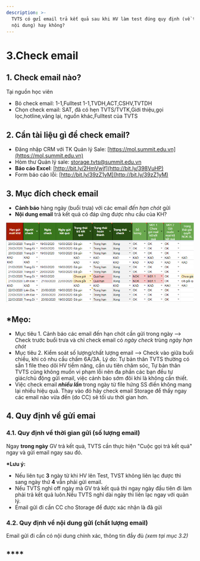 ```yaml
---
description: >-
  TVTS có gửi email trả kết quả sau khi HV làm test đúng quy định (về thời gian,
  nội dung) hay không?
---
```


# 3.Check email

## 1. Check email nào?

Tại nguồn học viên

* Bỏ check email: 1-1,Fulltest 1-1,TVDH,ACT,CSHV,TVTDH
* Chọn check email: SAT, đã có hẹn TVTS/TVTK,Giới thiệu,gọi lọc,hotline,vãng lại, nguồn khác,Fulltest của TVTS

## 2. Cần tài liệu gì để check email?

* Đăng nhập CRM với TK Quản lý Sale: [https://mol.summit.edu.vn](https://mol.summit.edu.vn)
* Hòm thư Quản lý sale: storage.tvts@summit.edu.vn
* **Báo cáo Excel**: [http://bit.ly/2HmVwjf](http://bit.ly/398VuHP)
* Form báo cáo lỗi: [http://bit.ly/39zZ1yM](http://bit.ly/39zZ1yM)

## 3. Mục đích check email

* **Cảnh báo** hàng ngày \(buổi trưa\) với các email _đến hạn chót_ gửi
* **Nội dung email** trả kết quả có đáp ứng được nhu cầu của KH?

![Check email](../../../.gitbook/assets/screenshot_12.png)



## \*Mẹo:

* Mục tiêu 1. Cảnh báo các email đến hạn chót cần gửi trong ngày --&gt; Check trước buổi trưa và chỉ check email có _ngày check_ trùng _ngày hạn chót_
* Mục tiêu 2. Kiểm soát số lượng/chất lượng email --&gt; Check vào giữa buổi chiều, khi có nhu cầu chấm 6A/3A. Lý do: Tự bản thân TVTS thường có sẵn 1 file theo dõi HV tiềm năng, cần ưu tiên chăm sóc, Tự bản thân TVTS cũng không muốn vi phạm lỗi nên đa phần các bạn đều tự giác/chủ động gửi email, việc cảnh báo sớm đôi khi là không cần thiết.
* Việc check email _**nhiều lần**_ trong ngày từ file hứng SS điền không mang lại nhiều hiệu quả. Thay vào đó hãy check email Storage để thấy ngay các email nào vừa đến \(do CC\) sẽ tối ưu thời gian hơn. 

## 4. Quy định về gửi emai

### 4.1. Quy định về thời gian gửi \(số lượng email\)

Ngay **trong ngày** GV trả kết quả, TVTS cần thực hiện "Cuộc gọi trả kết quả" ngay và gửi email ngay sau đó.

**\*Lưu ý:**

* Nếu liên tục **3** ngày từ khi HV lên Test, TVST không liên lạc được thì sang ngày thứ **4** vẫn phải gửi email.
* Nếu TVTS nghỉ off ngày mà GV trả kết quả thì ngay ngày đầu tiên đi làm phải trả kết quả luôn.Nếu TVTS nghỉ dài ngày thì liên lạc ngay với quản lý.
* Email gửi đi cần CC cho Storage để được xác nhận là đã gửi

### 4.2. Quy định về nội dung gửi \(chất lượng email\)

Email gửi đi cần có nội dung chính xác, thông tin đầy đủ _\(xem tại mục 3.2\)_

## 

## \*\*\*\*

